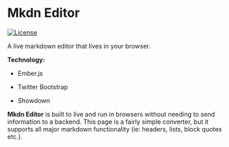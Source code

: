 # Mkdn Editor
[![License](https://img.shields.io/badge/license-MIT-brightgreen.svg?style=flat)](https://github.com/AlexYanai/mkdnEditor/blob/master/LICENSE.txt)

A live markdown editor that lives in your browser.

**Technology:**

- Ember.js

- Twitter Bootstrap

- Showdown

**Mkdn Editor** is built to live and run in browsers without needing to send information to a backend. This page is a fairly simple converter, but it supports all major markdown functionality (ie: headers, lists, block quotes etc.).

